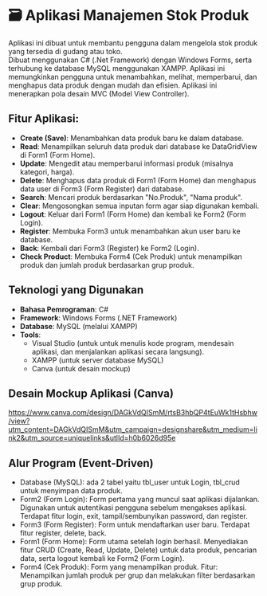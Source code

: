 # 🗃️ Aplikasi Manajemen Stok Produk

Aplikasi ini dibuat untuk membantu pengguna dalam mengelola stok produk yang tersedia di gudang atau toko.  
Dibuat menggunakan C# (.Net Framework) dengan Windows Forms, serta terhubung ke database MySQL menggunakan XAMPP.
Aplikasi ini memungkinkan pengguna untuk menambahkan, melihat, memperbarui, dan menghapus data produk dengan mudah dan efisien. Aplikasi ini menerapkan pola desain MVC (Model View Controller).

## Fitur Aplikasi:
- **Create (Save)**: Menambahkan data produk baru ke dalam database.
- **Read**: Menampilkan seluruh data produk dari database ke DataGridView di Form1 (Form Home).
- **Update**: Mengedit atau memperbarui informasi produk (misalnya kategori, harga).
- **Delete**: Menghapus data produk di Form1 (Form Home) dan menghapus data user di Form3 (Form Register) dari database.
- **Search**: Mencari produk berdasarkan "No.Produk", "Nama produk".
- **Clear**: Mengosongkan semua inputan form agar siap digunakan kembali.
- **Logout**: Keluar dari Form1 (Form Home) dan kembali ke Form2 (Form Login).
- **Register**: Membuka Form3 untuk menambahkan akun user baru ke database.
- **Back**: Kembali dari Form3 (Register) ke Form2 (Login).
- **Check Product**: Membuka Form4 (Cek Produk) untuk menampilkan produk dan jumlah produk berdasarkan grup produk.

## Teknologi yang Digunakan
- **Bahasa Pemrograman**: C#
- **Framework**: Windows Forms (.NET Framework)
- **Database**: MySQL (melalui XAMPP)
- **Tools**:
  - Visual Studio (untuk untuk menulis kode program, mendesain aplikasi, dan menjalankan aplikasi secara langsung).
  - XAMPP (untuk server database MySQL)
  - Canva (untuk desain mockup)
 
## Desain Mockup Aplikasi (Canva)
https://www.canva.com/design/DAGkVdQISmM/rtsB3hbQP4tEuWk1tHsbhw/view?utm_content=DAGkVdQISmM&utm_campaign=designshare&utm_medium=link2&utm_source=uniquelinks&utlId=h0b6026d95e

## Alur Program (Event-Driven)
- Database (MySQL): ada 2 tabel yaitu tbl_user untuk Login, tbl_crud untuk menyimpan data produk.
- Form2 (Form Login): Form pertama yang muncul saat aplikasi dijalankan. Digunakan untuk autentikasi pengguna sebelum mengakses aplikasi. Terdapat fitur login, exit, tampil/sembunyikan password, dan register.
- Form3 (Form Register): Form untuk mendaftarkan user baru. Terdapat fitur register, delete, back.
- Form1 (Form Home): Form utama setelah login berhasil. Menyediakan fitur CRUD (Create, Read, Update, Delete) untuk data produk, pencarian data, serta logout kembali ke Form2 (Form Login).
- Form4 (Cek Produk): Form yang menampilkan produk. Fitur: Menampilkan jumlah produk per grup dan melakukan filter berdasarkan grup produk.
